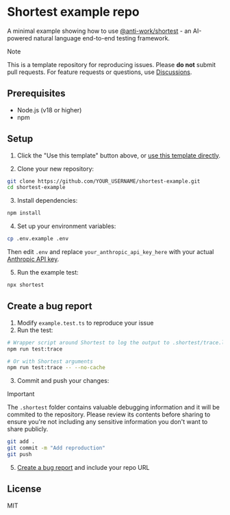 # Shortest example repo

A minimal example showing how to use [@anti-work/shortest](https://www.npmjs.com/package/@antiwork/shortest) - an AI-powered natural language end-to-end testing framework.

> [!NOTE]
> This is a template repository for reproducing issues. Please **do not** submit pull requests.
> For feature requests or questions, use [Discussions](https://github.com/anti-work/shortest/discussions).

## Prerequisites

- Node.js (v18 or higher)
- npm

## Setup

1. Click the "Use this template" button above, or [use this template directly](https://github.com/new?template_name=shortest-example&template_owner=anti-work).

2. Clone your new repository:

```bash
git clone https://github.com/YOUR_USERNAME/shortest-example.git
cd shortest-example
```

3. Install dependencies:

```bash
npm install
```

4. Set up your environment variables:

```bash
cp .env.example .env
```
Then edit `.env` and replace `your_anthropic_api_key_here` with your actual [Anthropic API key](https://console.anthropic.com).

5. Run the example test:

```bash
npx shortest
```

## Create a bug report

1. Modify `example.test.ts` to reproduce your issue
2. Run the test:

```bash
# Wrapper script around Shortest to log the output to .shortest/trace.log
npm run test:trace

# Or with Shortest arguments
npm run test:trace -- --no-cache
```

3. Commit and push your changes:

> [!IMPORTANT]
> The `.shortest` folder contains valuable debugging information and it will be commited to the repository.
> Please review its contents before sharing to ensure you're not including any sensitive information you don't want to share publicly.

```bash
git add .
git commit -m "Add reproduction"
git push
```

5. [Create a bug report](https://github.com/anti-work/shortest/issues/new?template=bug.yml) and include your repo URL

## License

MIT
